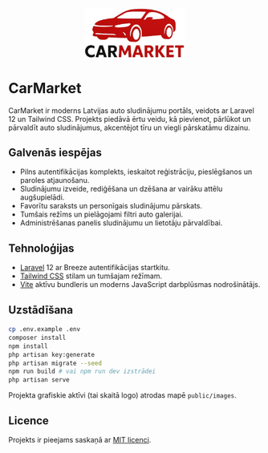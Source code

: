 <p align="center">
    <img src="public/images/logo.png" width="200" alt="CarMarket logo" />
</p>

# CarMarket

CarMarket ir moderns Latvijas auto sludinājumu portāls, veidots ar Laravel 12 un Tailwind CSS. Projekts piedāvā ērtu veidu, kā
pievienot, pārlūkot un pārvaldīt auto sludinājumus, akcentējot tīru un viegli pārskatāmu dizainu.

## Galvenās iespējas

- Pilns autentifikācijas komplekts, ieskaitot reģistrāciju, pieslēgšanos un paroles atjaunošanu.
- Sludinājumu izveide, rediģēšana un dzēšana ar vairāku attēlu augšupielādi.
- Favorītu saraksts un personīgais sludinājumu pārskats.
- Tumšais režīms un pielāgojami filtri auto galerijai.
- Administrēšanas panelis sludinājumu un lietotāju pārvaldībai.

## Tehnoloģijas

- [Laravel](https://laravel.com/) 12 ar Breeze autentifikācijas startkitu.
- [Tailwind CSS](https://tailwindcss.com/) stilam un tumšajam režīmam.
- [Vite](https://vitejs.dev/) aktīvu bundleris un moderns JavaScript darbplūsmas nodrošinātājs.

## Uzstādīšana

```bash
cp .env.example .env
composer install
npm install
php artisan key:generate
php artisan migrate --seed
npm run build # vai npm run dev izstrādei
php artisan serve
```

Projekta grafiskie aktīvi (tai skaitā logo) atrodas mapē `public/images`.

## Licence

Projekts ir pieejams saskaņā ar [MIT licenci](LICENSE).
